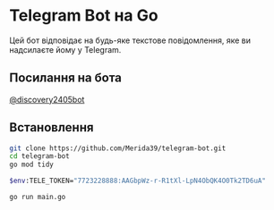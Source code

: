 # Telegram Bot на Go

Цей бот відповідає на будь-яке текстове повідомлення, яке ви надсилаєте йому у Telegram.

##  Посилання на бота

[@discovery2405bot](https://t.me/discovery2405bot)

##  Встановлення

```bash
git clone https://github.com/Merida39/telegram-bot.git
cd telegram-bot
go mod tidy

$env:TELE_TOKEN="7723228888:AAGbpWz-r-R1tXl-LpN4ObQK4O0Tk2TD6uA"

go run main.go
